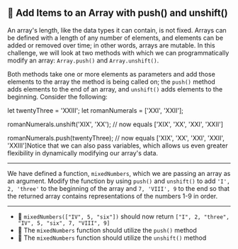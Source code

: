 🚀 Add Items to an Array with push() and unshift()
--------------------------------------------------

An array's length, like the data types it can contain, is not fixed. Arrays can be defined with a length of any number of elements, and elements can be added or removed over time; in other words, arrays are mutable. In this challenge, we will look at two methods with which we can programmatically modify an array: `Array.push()` and `Array.unshift()`.

Both methods take one or more elements as parameters and add those elements to the array the method is being called on; the `push()` method adds elements to the end of an array, and `unshift()` adds elements to the beginning. Consider the following:

let twentyThree = 'XXIII';
let romanNumerals = \['XXI', 'XXII'\];

romanNumerals.unshift('XIX', 'XX');
// now equals \['XIX', 'XX', 'XXI', 'XXII'\]

romanNumerals.push(twentyThree);
// now equals \['XIX', 'XX', 'XXI', 'XXII', 'XXIII'\]Notice that we can also pass variables, which allows us even greater flexibility in dynamically modifying our array's data.

* * *

We have defined a function, `mixedNumbers`, which we are passing an array as an argument. Modify the function by using `push()` and `unshift()` to add `'I', 2, 'three'` to the beginning of the array and `7, 'VIII', 9` to the end so that the returned array contains representations of the numbers 1-9 in order.

* * *

*   🧪 `mixedNumbers(["IV", 5, "six"])` should now return `["I", 2, "three", "IV", 5, "six", 7, "VIII", 9]`
*   🧪 The `mixedNumbers` function should utilize the `push()` method
*   🧪 The `mixedNumbers` function should utilize the `unshift()` method